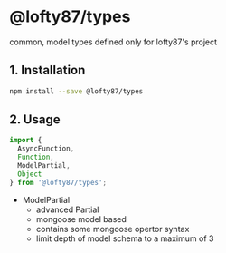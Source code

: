 # @lofty87/types

common, model types defined only for lofty87's project

## 1. Installation

```bash
npm install --save @lofty87/types
```

## 2. Usage

```ts
import {
  AsyncFunction,
  Function,
  ModelPartial,
  Object
} from '@lofty87/types';
```

* ModelPartial
  * advanced Partial
  * mongoose model based
  * contains some mongoose opertor syntax
  * limit depth of model schema to a maximum of 3